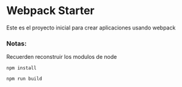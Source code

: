 # Webpack Starter

Este es el proyecto inicial para crear aplicaciones usando webpack

### Notas:

Recuerden reconstruir los modulos de node
```
npm install

```

```
npm run build 

```